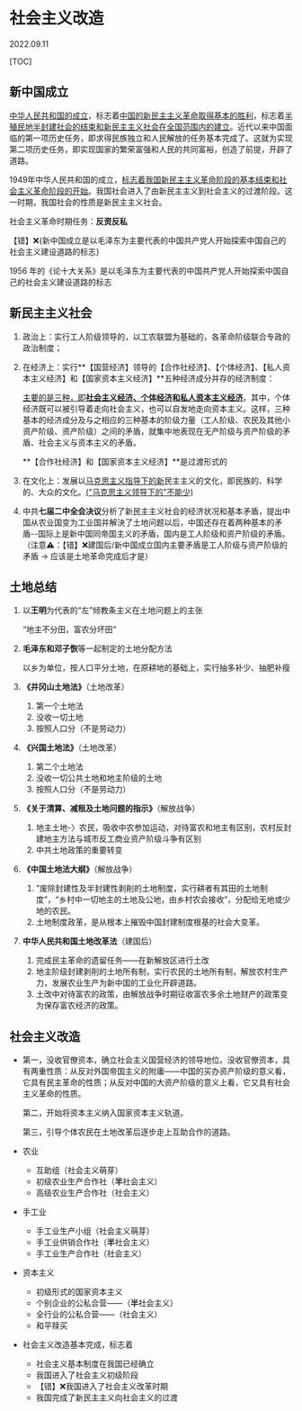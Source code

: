 # 社会主义改造
2022.09.11

[TOC]

## 新中国成立

<u>中华人民共和国的成立</u>，标志着<u>中国的新民主主义革命取得基本的胜利</u>，标志着<u>半殖民地半封建社会的结束和新民主主义社会在全国范围内的建立</u>。近代以来中国面临的第一项历史任务，即求得民族独立和人民解放的任务基本完成了。这就为实现第二项历史任务，即实现国家的繁荣富强和人民的共同富裕，创造了前提，开辟了道路。

1949年中华人民共和国的成立，<u>标志着我国新民主主义革命阶段的基本结束和社会主义革命阶段的开始</u>。我国社会进入了由新民主主义到社会主义的过渡阶段。这一时期，我国社会的性质是新民主主义社会。

社会主义革命时期任务：**反资反私**

【错】❌{新中国成立是以毛泽东为主要代表的中国共产党人开始探索中国自己的社会主义建设道路的标志}

1956 年的《论十大关系》是以毛泽东为主要代表的中国共产党人开始探索中国自己的社会主义建设道路的标志

## 新民主主义社会

1. 政治上：实行工人阶级领导的，以工农联盟为基础的，各革命阶级联合专政的政治制度；

2. 在经济上：实行**【国营经济】领导的【合作社经济】、【个体经济】、【私人资本主义经济】和【国家资本主义经济】**五种经济成分并存的经济制度：

   <u>主要的是三种，即**社会主义经济、个体经济和私人资本主义经济**</u>。其中，个体经济既可以被引导着走向社会主义，也可以自发地走向资本主义。这样，三种基本的经济成分及与之相应的三种基本的阶级力量（工人阶级、农民及其他小资产阶级、资产阶级）之间的矛盾，就集中地表现在无产阶级与资产阶级的矛盾、社会主义与资本主义的矛盾。

   **【合作社经济】和【国家资本主义经济】**是过渡形式的

3. 在文化上：发展以<u>马克思主义指导下的新</u>民主主义的文化，即民族的、科学的、大众的文化。<u>("马克思主义领导下的"不能少)</u>

4. 中共**七届二中全会决议**分析了新民主主义社会的经济状况和基本矛盾，提出中国从农业国变为工业国并解決了土地问题以后，中国还存在着两种基本的矛盾--国际上是新中国同帝国主义的矛盾，国内是工人阶级和资产阶级的矛盾。（注意⚠️：【错】❌建国后/新中国成立国内主要矛盾是工人阶级与资产阶级的矛盾 -> 应该是土地革命完成后才是）

## 土地总结

1. 以**王明**为代表的“左”倾教条主义在土地问题上的主张

   “地主不分田，富农分坏田”

2. **毛泽东和邓子恢**等一起制定的土地分配方法

   以乡为单位，按人口平分土地，在原耕地的基础上，实行抽多补少、抽肥补瘦

3. **《井冈山土地法》**（土地改革）

   1. 第一个土地法
   2. 没收一切土地
   3. 按照人口分（不是劳动力）

4. **《兴国土地法》**（土地改革）

   1. 第二个土地法
   2. 没收一切公共土地和地主阶级的土地
   3. 按照人口分（不是劳动力）

5. **《关于清算、减租及土地问题的指示》**（解放战争）

   1. 地主土地-〉农民，吸收中农参加运动，对待富农和地主有区别，农村反封建地主方法与城市反工商业资产阶级斗争有区别
   2. 中共土地政策的重要转变

6. **《中国土地法大纲》**（解放战争）

   1. ”废除封建性及半封建性剥削的土地制度，实行耕者有其田的土地制度”，“乡村中一切地主的土地及公地，由乡村农会接收”，分配给无地或少地的农民。
   2. 土地制度政革，是从根本上摧毁中国封建制度根基的社会大变革。

7. **中华人民共和国土地改革法**（建国后）

   1. 完成民主革命的遗留任务——在新解放区进行土改
   2. 地主阶级封建剥削的土地所有制，实行农民的土地所有制，解放农村生产力，发展农业生产为新中国的工业化开辟道路。
   3. 土改中对待富农的政策，由解放战争时期征收富农多余土地财产的政策变为保存富农经济的政策。

## 社会主义改造

* 第一，没收官僚资本，确立社会主义国营经济的领导地位。没收官僚资本，具有两重性质：从反对外国帝国主义的附庸——中国的买办资产阶级的意义看，它具有民主革命的性质；从反对中国的大资产阶级的意义上看，它又具有社会主义革命的性质。

  第二，开始将资本主义纳入国家资本主义轨道。

  第三，引导个体农民在土地改革后逐步走上互助合作的道路。

* 农业

  * 互助组（社会主义萌芽）
  * 初级农业生产合作社（**半**社会主义）
  * 高级农业生产合作社（社会主义）

* 手工业

  * 手工业生产小组（社会主义萌芽）
  * 手工业供销合作社（**半**社会主义）
  * 手工业生产合作社（社会主义）

* 资本主义

  * 初级形式的国家资本主义
  * 个别企业的公私合营——（**半**社会主义）
  * 全行业的公私合营——（社会主义）
  * 和平赎买

* 社会主义改造基本完成，标志着

  * 社会主义基本制度在我国已经确立
  * 我国进入了社会主义初级阶段
  * 【错】❌我国进入了社会主义改革时期
  * 我国完成了新民主主义向社会主义的过渡



